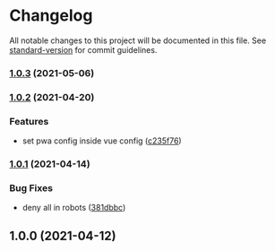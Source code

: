 # Changelog

All notable changes to this project will be documented in this file. See [standard-version](https://github.com/conventional-changelog/standard-version) for commit guidelines.

### [1.0.3](https://github.com/inigochoa/monitorbot-statuspage/compare/v1.0.2...v1.0.3) (2021-05-06)

### [1.0.2](https://github.com/inigochoa/monitorbot-statuspage/compare/v1.0.1...v1.0.2) (2021-04-20)


### Features

* set pwa config inside vue config ([c235f76](https://github.com/inigochoa/monitorbot-statuspage/commitsc235f767410d690b33badbd0d020224a36672ae8))

### [1.0.1](https://github.com/inigochoa/monitorbot-statuspage/compare/v1.0.0...v1.0.1) (2021-04-14)


### Bug Fixes

* deny all in robots ([381dbbc](https://github.com/inigochoa/monitorbot-statuspage/commits381dbbcc743ce835bfa8ee110dc7622de57e8f98))

## 1.0.0 (2021-04-12)
